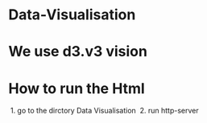 # Data-Visualisation
# We use d3.v3 vision
# How to run the Html
  1. go to the dirctory Data Visualisation
  2. run http-server
